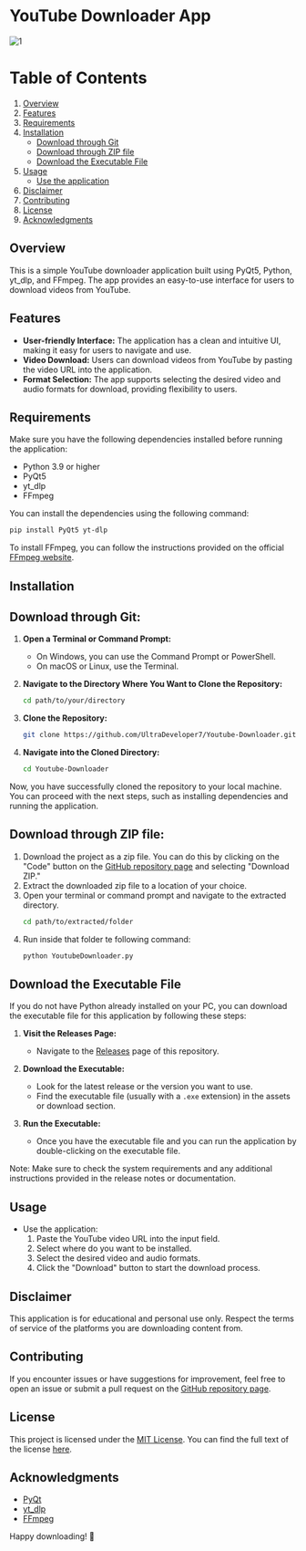 # YouTube Downloader App
![1](https://github.com/UltraDeveloper7/Youtube-Downloader/assets/75303541/95c4a3cd-937b-496d-beb1-3b94aa593705)

# Table of Contents
1. [Overview](#overview)
2. [Features](#features)
3. [Requirements](#requirements)
4. [Installation](installation)
   - [Download through Git](#download-through-git)
   - [Download through ZIP file](#download-through-zip-file)
   - [Download the Executable File](#download-the-executable-file) 
5. [Usage](#usage)
   - [Use the application](#use-the-application)
6. [Disclaimer](#disclaimer)
7. [Contributing](#contributing)
8. [License](#license)
9. [Acknowledgments](#acknowledgments)


## Overview
This is a simple YouTube downloader application built using PyQt5, Python, yt_dlp, and FFmpeg. The app provides an easy-to-use interface for users to download videos from YouTube.

## Features
- **User-friendly Interface:** The application has a clean and intuitive UI, making it easy for users to navigate and use.
- **Video Download:** Users can download videos from YouTube by pasting the video URL into the application.
- **Format Selection:** The app supports selecting the desired video and audio formats for download, providing flexibility to users.

## Requirements
Make sure you have the following dependencies installed before running the application:
- Python 3.9 or higher
- PyQt5
- yt_dlp
- FFmpeg

You can install the dependencies using the following command:
```bash
pip install PyQt5 yt-dlp
```
To install FFmpeg, you can follow the instructions provided on the official [FFmpeg website](https://ffmpeg.org/download.html).

## Installation
## Download through Git:
1. **Open a Terminal or Command Prompt:**
   - On Windows, you can use the Command Prompt or PowerShell.
   - On macOS or Linux, use the Terminal.

2. **Navigate to the Directory Where You Want to Clone the Repository:**
   ```bash
   cd path/to/your/directory
   ```
3. **Clone the Repository:**
   ```bash
   git clone https://github.com/UltraDeveloper7/Youtube-Downloader.git
   ```
4. **Navigate into the Cloned Directory:**
   ```bash
   cd Youtube-Downloader
   ```
Now, you have successfully cloned the repository to your local machine. You can proceed with the next steps, such as installing dependencies and running the application.

## Download through ZIP file:
1. Download the project as a zip file. You can do this by clicking on the "Code" button on the [GitHub repository page](https://github.com/UltraDeveloper7/Youtube-Downloader) and selecting "Download ZIP."
2. Extract the downloaded zip file to a location of your choice.
3. Open your terminal or command prompt and navigate to the extracted directory.
   ```bash
   cd path/to/extracted/folder
   ```
4. Run inside that folder te following command:
   ```bash
   python YoutubeDownloader.py
   ```
   
## Download the Executable File
If you do not have Python already installed on your PC, you can download the executable file for this application by following these steps:

1. **Visit the Releases Page:**
   - Navigate to the [Releases](https://github.com/UltraDeveloper7/Youtube-Downloader) page of this repository.

2. **Download the Executable:**
   - Look for the latest release or the version you want to use.
   - Find the executable file (usually with a `.exe` extension) in the assets or download section.

3. **Run the Executable:**
   - Once you have the executable file and you can run the application by double-clicking on the executable file.

Note: Make sure to check the system requirements and any additional instructions provided in the release notes or documentation.

## Usage
- Use the application:
   1. Paste the YouTube video URL into the input field.
   2. Select where do you want to be installed.
   3. Select the desired video and audio formats.
   4. Click the "Download" button to start the download process.

## Disclaimer
This application is for educational and personal use only. Respect the terms of service of the platforms you are downloading content from.

## Contributing
If you encounter issues or have suggestions for improvement, feel free to open an issue or submit a pull request on the [GitHub repository page](https://github.com/UltraDeveloper7/Youtube-Downloader).

## License
This project is licensed under the [MIT License](LICENSE). You can find the full text of the license [here](https://opensource.org/licenses/MIT).

## Acknowledgments
- [PyQt](https://riverbankcomputing.com/software/pyqt/)
- [yt_dlp](https://github.com/yt-dlp/yt-dlp)
- [FFmpeg](https://ffmpeg.org/)

Happy downloading! 🎉
